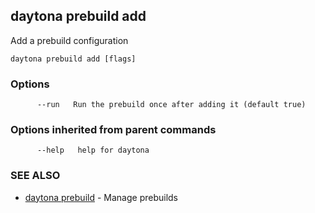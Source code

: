 ## daytona prebuild add

Add a prebuild configuration

```
daytona prebuild add [flags]
```

### Options

```
      --run   Run the prebuild once after adding it (default true)
```

### Options inherited from parent commands

```
      --help   help for daytona
```

### SEE ALSO

* [daytona prebuild](daytona_prebuild.md)	 - Manage prebuilds


